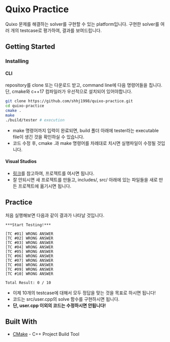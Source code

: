 # Quixo Practice

Quixo 문제를 해결하는 solver를 구현할 수 있는 platform입니다. 구현한 solver를 여러 개의 testcase로 평가하여, 결과를 보여드립니다.

## Getting Started

### Installing

#### CLI

repository를 clone 또는 다운로드 받고, command line에 다음 명령어들을 칩니다. 단, cmake와 c++17 컴파일러가 우선적으로 설치되어 있어야합니다.

```bash
git clone https://github.com/shhj1998/quixo-practice.git
cd quixo-practice
cmake .
make
./build/tester # execution
```

- make 명령어까지 입력이 완료되면, build 폴더 아래에 tester라는 executable file이 생긴 것을 확인하실 수 있습니다.
- 코드 수정 후, cmake .과 make 명령어를 차례대로 치시면 실행파일이 수정될 것입니다.

#### Visual Studios

- [링크](https://docs.microsoft.com/ko-kr/cpp/build/cmake-projects-in-visual-studio?view=vs-2019)를 참고하여, 프로젝트를 여시면 됩니다.
- 잘 안되시면 새 프로젝트를 만들고, includes/, src/ 아래에 있는 파일들을 새로 만든 프로젝트에 옮기시면 됩니다.

## Practice

처음 실행해보면 다음과 같이 결과가 나타날 것입니다.

```
***Start Testing!***

[TC #01] WRONG ANSWER
[TC #02] WRONG ANSWER
[TC #03] WRONG ANSWER
[TC #04] WRONG ANSWER
[TC #05] WRONG ANSWER
[TC #06] WRONG ANSWER
[TC #07] WRONG ANSWER
[TC #08] WRONG ANSWER
[TC #09] WRONG ANSWER
[TC #10] WRONG ANSWER

Total Result: 0 / 10
```

- 이제 10개의 testcase에 대해서 모두 정답을 맞는 것을 목표로 하시면 됩니다!
- 코드는 src/user.cpp의 solve 함수를 구현하시면 됩니다. 
- **단, user.cpp 이외의 코드는 수정하시면 안됩니다!**

## Built With

* [CMake](https://cmake.org/) - C++ Project Build Tool
